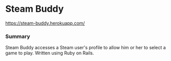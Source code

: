 # Steam Buddy #

https://steam-buddy.herokuapp.com/

### Summary
Steam Buddy accesses a Steam user's profile to allow him or her to select a game to play. Written using Ruby on Rails.


